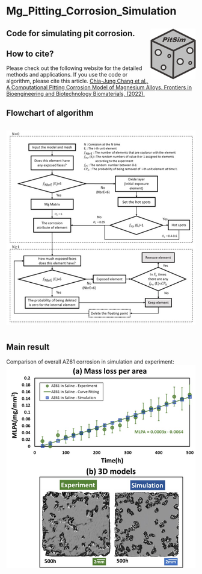 # Mg_Pitting_Corrosion_Simulation
## Code for simulating pit corrosion.  <img src="Figures/PitSim.jpg" align="right" width="120" />

## How to cite?
Please check out the following website for the detailed methods and applications. If you use the code or algorithm, please cite this article.
[Chia-Jung Chang et al., A Computational Pitting Corrosion Model of Magnesium Alloys. 
Frontiers in Bioengineering and Biotechnology Biomaterials, (2022).](https://www.frontiersin.org/articles/10.3389/fbioe.2022.887444/full) 

## Flowchart of algorithm
<br> 
<img src="https://github.com/Charlene717/Mg_Pitting_Corrosion_Simulation/blob/main/Figures/Flowchart.jpg" align="middle" width="717">
<br> 
<br>

## Main result 
Comparison of overall AZ61 corrosion in simulation and experiment:
<br> 
<img src="https://github.com/Charlene717/Mg_Pitting_Corrosion_Simulation/blob/main/Figures/MainResult.jpg" align="middle" width="717">
